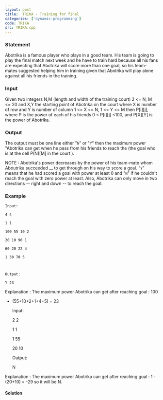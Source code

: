 ```yaml
---
layout: post
title:  TRIKA - Training for final
categories: ['dynamic-programming']
code: TRIKA
src: TRIKA.cpp
---
```


### **Statement**

Abotrika is a famous player who plays in a good team. His team is going to
play the final match next week and he have to train hard because all his fans
are expecting that Abotrika will score more than one goal, so his team-mates
suggested helping him in training given that Abotrika will play alone against
all his friends in the training.

### Input

Given two integers N,M (length and width of the training court) 2 <= N, M <=
20 and X,Y the starting point of Abotrika on the court where X is number of
row and Y is number of column 1 <= X <= N, 1 <= Y <= M then P[i][j], where P
is the power of each of his friends 0 < P[i][j] <100, and P[X][Y] is the power
of Abotrika.

### Output

The output must be one line either "`N`" or "`Y`" then the maximum power
"Abotrika can get when he pass from his friends to reach the (the goal who is
at the cell P[N][M] in the court ).

NOTE : Abotrika's power decreases by the power of his team-mate whom
Aboutrika succeeded  __ to get through on his way to score a goal. "`Y`"
means that he had scored a goal with power at least 0 and "`N`" if he couldn't
reach the goal with zero power at least. Also, Abotrika can only move in two
directions -- right and down -- to reach the goal.

### Example

    
    
    Input:
    4 4
    1 1
    100 55 10 2
    20 10 90 1
    60 20 22 4
    1 30 70 5
    
    Output:
    Y 23

Explanation : The maximum power Abotrika can get after reaching goal : 100
- (55+10+2+1+4+5) = 23

    
    
    Input:
    2 2
    1 1
    1 55
    20 10
    
    Output:
    N

Explanation : The maximum power Abotrika can get after reaching goal : 1 -
(20+10) = -29 so it will be N.



#### **Solution**



